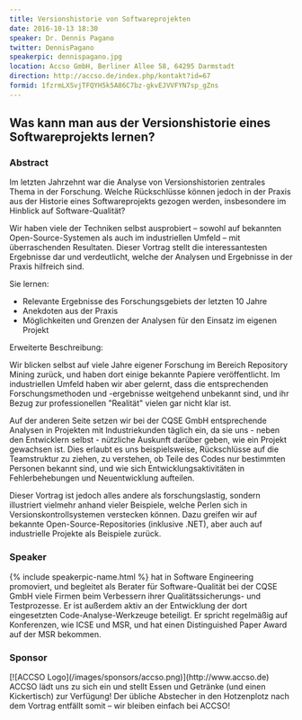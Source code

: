 ```yaml
---
title: Versionshistorie von Softwareprojekten
date: 2016-10-13 18:30
speaker: Dr. Dennis Pagano
twitter: DennisPagano
speakerpic: dennispagano.jpg
location: Accso GmbH, Berliner Allee 58, 64295 Darmstadt
direction: http://accso.de/index.php/kontakt?id=67
formid: 1fzrmLXSvjTFQYH5k5A86C7bz-gkvEJVVFYN7sp_gZns
---
```


## Was kann man aus der Versionshistorie eines Softwareprojekts lernen?

### Abstract

Im letzten Jahrzehnt war die Analyse von Versionshistorien zentrales Thema in der Forschung. Welche Rückschlüsse können jedoch in der Praxis aus der Historie eines Softwareprojekts gezogen werden, insbesondere im Hinblick auf Software-Qualität?

Wir haben viele der Techniken selbst ausprobiert – sowohl auf bekannten Open-Source-Systemen als auch im industriellen Umfeld – mit überraschenden Resultaten. Dieser Vortrag stellt die interessantesten Ergebnisse dar und verdeutlicht, welche der Analysen und Ergebnisse in der Praxis hilfreich sind.

Sie lernen:

- Relevante Ergebnisse des Forschungsgebiets der letzten 10 Jahre 
- Anekdoten aus der Praxis
- Möglichkeiten und Grenzen der Analysen für den Einsatz im eigenen Projekt 

Erweiterte Beschreibung:

Wir blicken selbst auf viele Jahre eigener Forschung im Bereich Repository Mining zurück, und haben dort einige bekannte Papiere veröffentlicht. Im industriellen Umfeld haben wir aber gelernt, dass die entsprechenden Forschungsmethoden und -ergebnisse weitgehend unbekannt sind, und ihr Bezug zur professionellen "Realität" vielen gar nicht klar ist.

Auf der anderen Seite setzen wir bei der CQSE GmbH entsprechende Analysen in Projekten mit Industriekunden täglich ein, da sie uns - neben den Entwicklern selbst - nützliche Auskunft darüber geben, wie ein Projekt gewachsen ist. Dies erlaubt es uns beispielsweise, Rückschlüsse auf die Teamstruktur zu ziehen, zu verstehen, ob Teile des Codes nur bestimmten Personen bekannt sind, und wie sich Entwicklungsaktivitäten in Fehlerbehebungen und Neuentwicklung aufteilen.

Dieser Vortrag ist jedoch alles andere als forschungslastig, sondern illustriert vielmehr anhand vieler Beispiele, welche Perlen sich in Versionskontrollsystemen verstecken können. Dazu greifen wir auf bekannte Open-Source-Repositories (inklusive .NET), aber auch auf industrielle Projekte als Beispiele zurück.

### Speaker

{% include speakerpic-name.html %} hat in Software Engineering promoviert, und begleitet als Berater für Software-Qualität bei der CQSE GmbH viele Firmen beim Verbessern ihrer Qualitätssicherungs- und Testprozesse. Er ist außerdem aktiv an der Entwicklung der dort eingesetzten Code-Analyse-Werkzeuge beteiligt. Er spricht regelmäßig auf Konferenzen, wie ICSE und MSR, und hat einen Distinguished Paper Award auf der MSR bekommen.

### Sponsor

<div style="clear: both;"></div>
[![ACCSO Logo](/images/sponsors/accso.png)](http://www.accso.de)
ACCSO lädt uns zu sich ein und stellt Essen und Getränke (und einen Kickertisch) zur Verfügung! Der übliche Abstecher in den Hotzenplotz nach dem Vortrag entfällt somit – wir bleiben einfach bei ACCSO!
